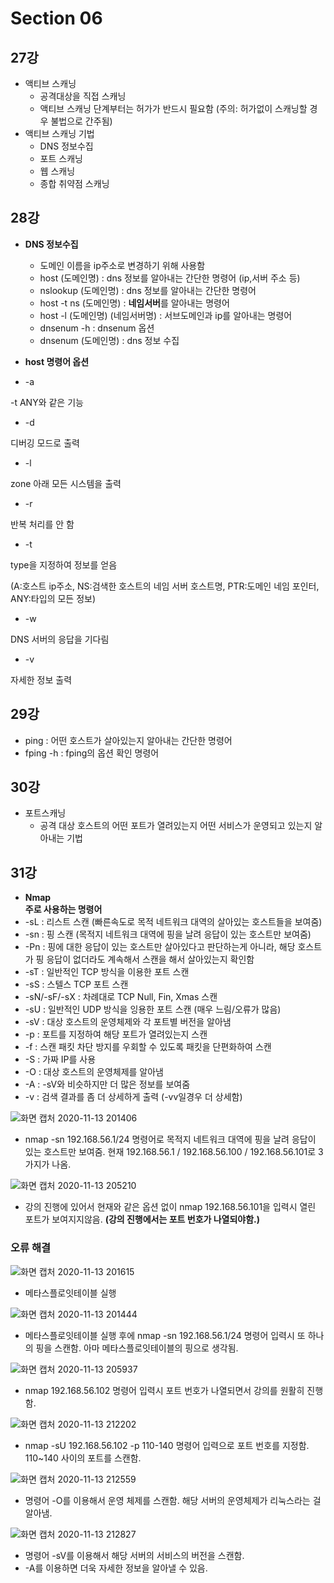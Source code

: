 # Section 06
## 27강
- 액티브 스캐닝
    - 공격대상을 직접 스캐닝
    - 액티브 스캐닝 단계부터는 허가가 반드시 필요함 (주의: 허가없이 스캐닝할 경우 불법으로 간주됨)
- 액티브 스캐닝 기법
    - DNS 정보수집
    - 포트 스캐닝
    - 웹 스캐닝
    - 종합 취약점 스캐닝
## 28강
- **DNS 정보수집**
    - 도메인 이름을 ip주소로 변경하기 위해 사용함
    - host (도메인명) : dns 정보를 알아내는 간단한 명령어 (ip,서버 주소 등)
    - nslookup (도메인명) : dns 정보를 알아내는 간단한 명령어
    - host -t ns (도메인명) : **네임서버**를 알아내는 명령어
    - host -l (도메인명) (네임서버명) : 서브도메인과 ip를 알아내는 명령어
    - dnsenum -h : dnsenum 옵션
    - dnsenum (도메인명) : dns 정보 수집
- **host 명령어 옵션**

 - -a

 -t ANY와 같은 기능

 -  -d

 디버깅 모드로 출력

 - -l

 zone 아래 모든 시스템을 출력

 - -r

 반복 처리를 안 함

 - -t

 type을 지정하여 정보를 얻음

 (A:호스트 ip주소, NS:검색한 호스트의 네임 서버 호스트명, PTR:도메인 네임 포인터, ANY:타입의 모든 정보)

 - -w

 DNS 서버의 응답을 기다림

 - -v

 자세한 정보 출력
## 29강
- ping : 어떤 호스트가 살아있는지 알아내는 간단한 명령어
- fping -h : fping의 옵션 확인 명령어
## 30강
- 포트스캐닝
    - 공격 대상 호스트의 어떤 포트가 열려있는지 어떤 서비스가 운영되고 있는지 알아내는 기법
## 31강
- **Nmap**</br>
**주로 사용하는 명령어**
- -sL : 리스트 스캔 (빠른속도로 목적 네트워크 대역의 살아있는 호스트들을 보여줌)
- -sn : 핑 스캔 (목적지 네트워크 대역에 핑을 날려 응답이 있는 호스트만 보여줌)
- -Pn : 핑에 대한 응답이 있는 호스트만 살아있다고 판단하는게 아니라, 해당 호스트가 핑 응답이 없더라도 계속해서 스캔을 해서 살아있는지 확인함
- -sT : 일반적인 TCP 방식을 이용한 포트 스캔
- -sS : 스텔스 TCP 포트 스캔
- -sN/-sF/-sX : 차례대로 TCP Null, Fin, Xmas 스캔
- -sU : 일반적인 UDP 방식을 잉용한 포트 스캔 (매우 느림/오류가 많음)
- -sV : 대상 호스트의 운영체제와 각 포트별 버전을 알아냄
- -p : 포트를 지정하여 해당 포트가 열려있는지 스캔
- -f : 스캔 패킷 차단 방지를 우회할 수 있도록 패킷을 단편화하여 스캔
- -S : 가짜 IP를 사용
- -O : 대상 호스트의 운영체제를 알아냄
- -A : -sV와 비슷하지만 더 많은 정보를 보여줌
- -v : 검색 결과를 좀 더 상세하게 출력 (-vv일경우 더 상세함)

![화면 캡처 2020-11-13 201406](https://user-images.githubusercontent.com/64259087/99069216-4a5eb980-25f1-11eb-9c08-6b17a90586eb.png)
- nmap -sn 192.168.56.1/24 명령어로 목적지 네트워크 대역에 핑을 날려 응답이 있는 호스트만 보여줌. 현재 192.168.56.1 / 192.168.56.100 / 192.168.56.101로 3가지가 나옴.</br>

![화면 캡처 2020-11-13 205210](https://user-images.githubusercontent.com/64259087/99069675-2bacf280-25f2-11eb-9ff4-b9ca17e1f26e.png)
- 강의 진행에 있어서 현재와 같은 옵션 없이 nmap 192.168.56.101을 입력시 열린 포트가 보여지지않음. **(강의 진행에서는 포트 번호가 나열되야함.)**

### 오류 해결

![화면 캡처 2020-11-13 201615](https://user-images.githubusercontent.com/64259087/99069882-89d9d580-25f2-11eb-9efb-4650108c32f7.png)
- 메타스플로잇테이블 실행

![화면 캡처 2020-11-13 201444](https://user-images.githubusercontent.com/64259087/99069923-9f4eff80-25f2-11eb-80c2-3df7991f7444.png)
- 메타스플로잇테이블 실행 후에 nmap -sn 192.168.56.1/24 명령어 입력시 또 하나의 핑을 스캔함. 아마 메타스플로잇테이블의 핑으로 생각됨.

![화면 캡처 2020-11-13 205937](https://user-images.githubusercontent.com/64259087/99070224-2c925400-25f3-11eb-8d94-664df098b67c.png)
- nmap 192.168.56.102 명령어 입력시 포트 번호가 나열되면서 강의를 원활히 진행함.

![화면 캡처 2020-11-13 212202](https://user-images.githubusercontent.com/64259087/99071887-5436eb80-25f6-11eb-888c-1ac401cb1baf.png)
- nmap -sU 192.168.56.102 -p 110-140 명령어 입력으로 포트 번호를 지정함. 110~140 사이의 포트를 스캔함.

![화면 캡처 2020-11-13 212559](https://user-images.githubusercontent.com/64259087/99072168-d7f0d800-25f6-11eb-9c5f-200a8bf84e79.png)
- 명령어 -O를 이용해서 운영 체제를 스캔함. 해당 서버의 운영체제가 리눅스라는 걸 알아냄.

![화면 캡처 2020-11-13 212827](https://user-images.githubusercontent.com/64259087/99072341-3027da00-25f7-11eb-8cfc-cb4c5dbdb70d.png)
- 명령어 -sV를 이용해서 해당 서버의 서비스의 버전을 스캔함.
- -A를 이용하면 더욱 자세한 정보을 알아낼 수 있음.




